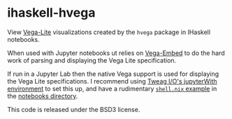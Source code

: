 # ihaskell-hvega

View [Vega-Lite](https://vega.github.io/vega-lite/) visualizations
created by the `hvega` package in IHaskell notebooks.

When used with Jupyter notebooks ut relies on
[Vega-Embed](https://vega.github.io/vega-lite/usage/embed.html) to
do the hard work of parsing and displaying the Vega Lite specification.

If run in a Jupyter Lab then the native Vega support is used for
displaying the Vega Lite specifications. I recommend using
[Tweag I/O's jupyterWith environment](https://github.com/tweag/jupyterWith)
to set this up, and have a rudimentary
[`shell.nix` example](https://github.com/DougBurke/hvega/blob/master/notebooks/shell.nix)
in the
[notebooks directory](https://github.com/DougBurke/hvega/tree/master/notebooks).

This code is released under the BSD3 license.
